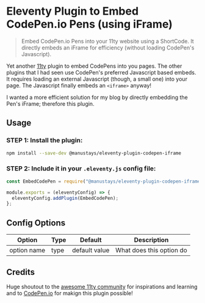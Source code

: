 # Eleventy Plugin to Embed CodePen.io Pens (using iFrame)

> Embed CodePen.io Pens into your 11ty website using a ShortCode. It directly embeds an iFrame for efficiency (without loading CodePen's Javascript).

Yet another [11ty](11ty.dev) plugin to embed CodePens into you pages. The other plugins that I had seen use CodePen's preferred Javascript based embeds. It requires loading an external Javascript (though, a small one) into your page. The Javascript finally embeds an `<iframe>` anyway!

I wanted a more efficient solution for my blog by directly embedding the Pen's iFrame; therefore this plugin.

## Usage

### STEP 1: Install the plugin:

```bash
npm install --save-dev @manustays/eleventy-plugin-codepen-iframe
```

### STEP 2: Include it in your `.eleventy.js` config file:

```js
const EmbedCodePen = require("@manustays/eleventy-plugin-codepen-iframe");

module.exports = (eleventyConfig) => {
  eleventyConfig.addPlugin(EmbedCodePen);
};
```

## Config Options

| Option      | Type    | Default       | Description              |
| ----------- | ------- | ------------- |--------------------------|
| option name | type    | default value | What does this option do |


## Credits

Huge shoutout to the [awesome 11ty community](https://twitter.com/eleven_ty) for inspirations and learning and to [CodePen.io](https://codepen.io/) for makign this plugin possible!

